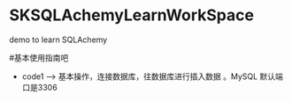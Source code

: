 # SKSQLAchemyLearnWorkSpace
demo to learn SQLAchemy

#基本使用指南吧   
* code1 --> 基本操作，连接数据库，往数据库进行插入数据 。MySQL 默认端口是3306
